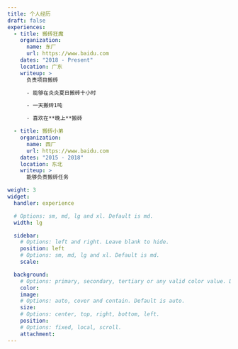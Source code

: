 ```yaml
---
title: 个人经历
draft: false
experiences:
  - title: 搬砖狂魔
    organization:
      name: 东厂
      url: https://www.baidu.com
    dates: "2018 - Present"
    location: 广东
    writeup: >
      负责项目搬砖

      - 能够在炎炎夏日搬砖十小时

      - 一天搬砖1吨

      - 喜欢在**晚上**搬砖

  - title: 搬砖小弟
    organization:
      name: 西厂
      url: https://www.baidu.com
    dates: "2015 - 2018"
    location: 东北
    writeup: >
      能够负责搬砖任务

weight: 3
widget:
  handler: experience

  # Options: sm, md, lg and xl. Default is md.
  width: lg

  sidebar:
    # Options: left and right. Leave blank to hide.
    position: left
    # Options: sm, md, lg and xl. Default is md.
    scale:

  background:
    # Options: primary, secondary, tertiary or any valid color value. Default is primary.
    color:
    image:
    # Options: auto, cover and contain. Default is auto.
    size:
    # Options: center, top, right, bottom, left.
    position:
    # Options: fixed, local, scroll.
    attachment:
---
```

